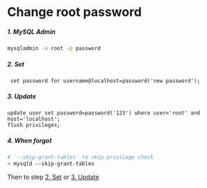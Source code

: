 # Change root password

##### 1. MySQL Admin

```bash
mysqladmin -u root -p password
```

##### 2. Set

```mysql
 set password for username@localhost=password('new password');
```

##### 3. Update

```mysql
update user set password=password('123') where user='root' and host='localhost'; 
flush privileges;
```

##### 4. When forgot

```bash
# `--skip-grant-tables` to skip privilege check
> mysqld --skip-grant-tables
```

Then to step [2. Set](#2-Set) or [3. Update](#3-Update)
